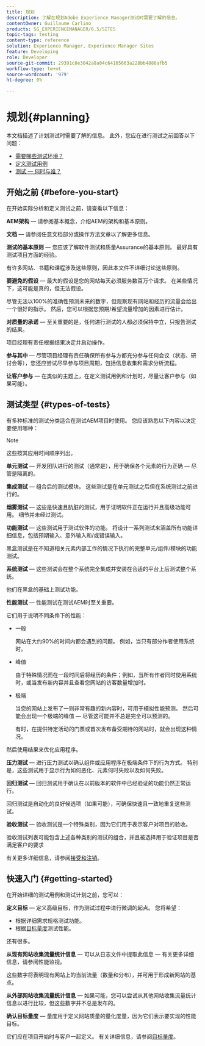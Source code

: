 ```yaml
---
title: 规划
description: 了解在规划Adobe Experience Manager测试时需要了解的信息。
contentOwner: Guillaume Carlino
products: SG_EXPERIENCEMANAGER/6.5/SITES
topic-tags: testing
content-type: reference
solution: Experience Manager, Experience Manager Sites
feature: Developing
role: Developer
source-git-commit: 29391c8e3042a8a04c64165663a228bb4886afb5
workflow-type: tm+mt
source-wordcount: '979'
ht-degree: 0%

---
```


# 规划{#planning}

本文档描述了计划测试时需要了解的信息。 此外，您应在进行测试之前回答以下问题：

* [需要哪些测试环境？](/help/sites-developing/test-environments.md)
* [定义测试用例](/help/sites-developing/test-cases.md)
* [测试 — 何时与谁？](/help/sites-developing/when-who.md)

## 开始之前 {#before-you-start}

在开始实际分析和定义测试之前，请查看以下信息：

**AEM架构** — 请参阅基本概念，介绍AEM的架构和基本原则。

**文档** — 请参阅任意文档部分或操作方法文章以了解更多信息。

**测试的基本原则** — 您应该了解软件测试和质量Assurance的基本原则。 最好具有测试项目方面的经验。

有许多网站、书籍和课程涉及这些原则，因此本文件不详细讨论这些原则。

**要避免的假设** — 最大的假设是您的网站每天必须服务数百万个请求。 在某些情况下，这可能是真的，但无法假设。

尽管无法以100%的准确性预测未来的数字，但观察现有网站和经历的流量会给出一个很好的指示。 然后，您可以根据您预期/希望流量增加的因素进行估计。

**对质量的承诺** — 至关重要的是，任何进行测试的人都必须保持中立，只报告测试的结果。

项目经理有责任根据结果决定并启动操作。

**参与其中** — 尽管项目经理有责任确保所有参与方都充分参与任何会议（状态、研讨会等），您还应尝试尽早参与项目周期，包括信息收集和需求分析流程。

**让客户参与** — 在类似的主题上，在定义测试用例和计划时，尽量让客户参与（如果可能）。

## 测试类型 {#types-of-tests}

有多种标准的测试分类适合在测试AEM项目时使用。 您应该熟悉以下内容以决定要使用哪种：

>[!NOTE]
>
>这些按其应用时间顺序列出。

**单元测试** — 开发团队进行的测试（通常是），用于确保各个元素的行为正确 — 尽管是隔离的。

**集成测试** — 组合后的测试模块。 这些测试是在单元测试之后但在系统测试之前进行的。

**烟雾测试** — 这些是快速且肮脏的测试，用于证明软件正在运行并且高级功能可用。 细节并未经过测试。

**功能测试** — 这些测试用于测试软件的功能。 将设计一系列测试来涵盖所有功能详细信息，包括预期输入、意外输入和/或错误输入。

黑盒测试是在不知道相关元素内部工作的情况下执行的完整单元/组件/模块的功能测试。

**系统测试** — 这些测试会在整个系统完全集成并安装在合适的平台上后测试整个系统。

他们在黑盒的基础上测试功能。

**性能测试** — 性能测试在测试AEM时至关重要。

它们用于说明不同条件下的性能：

* 一般

  网站在大约90%的时间内都会遇到的问题。 例如，当只有部分作者使用系统时。

* 峰值

  由于特殊情况而在一段时间后将经历的条件；例如，当所有作者同时使用系统时，或当发布新内容并且查看您网站的访客数量增加时。

* 极端

  当您的网站上发布了一则非常有趣的新内容时，可用于模拟性能预测。 然后可能会出现一个极端的峰值 — 尽管这可能并不总是完全可以预测的。

  有时，在提供特定活动的门票或首次发布备受期待的网站时，就会出现这种情况。

然后使用结果来优化应用程序。

**压力测试** — 进行压力测试以确认组件或应用程序在极端条件下的行为方式。 特别是，这些测试用于显示行为如何恶化、元素何时失败以及如何失败。

**回归测试** — 回归测试用于确认在以前版本的软件中已经验证的功能仍然正常运行。

回归测试是自动化的良好候选项（如果可能），可确保快速且一致地重复这些测试。

**验收测试** — 验收测试是一个特殊类别，因为它们用于表示客户对项目的验收。

验收测试列表可能包含上述各种类别的测试的组合，并且被选择用于验证项目是否满足客户的要求

有关更多详细信息，请参阅[接受和注销](/help/sites-developing/acceptance-signoff.md)。

## 快速入门 {#getting-started}

在开始详细的测试用例和测试计划之前，您可以：

**定义目标** — 定义高级目标，作为测试过程中进行微调的起点。 您将希望：

* 根据详细需求规格测试功能。
* 根据[目标量度](/help/managing/best-practices-further-reference.md#key-performance-indicators-and-target-metrics)测试性能。

还有很多。

**从现有网站收集流量统计信息** — 可以从日志文件中提取此信息 — 有关更多详细信息，请参阅性能监视。

这些数字将表明现有网站上的当前流量（数量和分布），并可用于形成新网站的基点。

**从外部网站收集流量统计信息** — 如果可能，您可以尝试从其他网站收集流量统计信息以进行比较，但这些数字并不总是发布的。

**确认目标量度** — 量度用于定义网站质量的量化度量，因为它们表示要实现的性能目标。

它们应在项目开始时与客户一起定义。 有关详细信息，请参阅[目标量度](/help/sites-developing/planning.md)。

